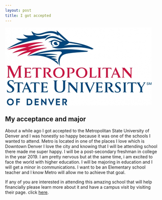 ```yaml
---
layout: post
title: I got accepted
---
```


![metros](/images/metros.jpg)

## My acceptance and major

About a while ago I got accepted to the Metropolitan State University of Denver and I was honestly so happy because it was one of the schools I wanted to attend. Metro is located in one of the places I love which is Downtown Denver I love the city and knowing that I will be attending school there made me super happy. I will be a post-secondary freshman in college in the year 2019. I am pretty nervous but at the same time, i am excited to face the world with higher education. I will be majoring in education and I will get a minor in communications. I want to be an Elementary school teacher and I know Metro will allow me to achieve that goal.

If any of you are interested in attending this amazing school that will help financially please learn more about it and have a campus visit by visiting their page. click
[here](https://msudenver.edu/).
